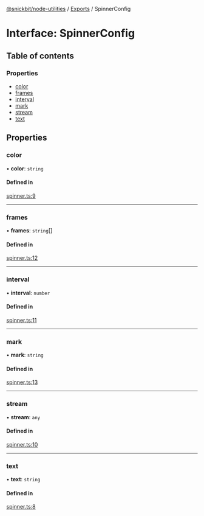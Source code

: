 [@snickbit/node-utilities](../README.md) / [Exports](../modules.md) / SpinnerConfig

# Interface: SpinnerConfig

## Table of contents

### Properties

- [color](SpinnerConfig.md#color)
- [frames](SpinnerConfig.md#frames)
- [interval](SpinnerConfig.md#interval)
- [mark](SpinnerConfig.md#mark)
- [stream](SpinnerConfig.md#stream)
- [text](SpinnerConfig.md#text)

## Properties

### color

• **color**: `string`

#### Defined in

[spinner.ts:9](https://github.com/snickbit/snickbit.js/blob/3fd09b6/packages/node-utilities/src/spinner.ts#L9)

___

### frames

• **frames**: `string`[]

#### Defined in

[spinner.ts:12](https://github.com/snickbit/snickbit.js/blob/3fd09b6/packages/node-utilities/src/spinner.ts#L12)

___

### interval

• **interval**: `number`

#### Defined in

[spinner.ts:11](https://github.com/snickbit/snickbit.js/blob/3fd09b6/packages/node-utilities/src/spinner.ts#L11)

___

### mark

• **mark**: `string`

#### Defined in

[spinner.ts:13](https://github.com/snickbit/snickbit.js/blob/3fd09b6/packages/node-utilities/src/spinner.ts#L13)

___

### stream

• **stream**: `any`

#### Defined in

[spinner.ts:10](https://github.com/snickbit/snickbit.js/blob/3fd09b6/packages/node-utilities/src/spinner.ts#L10)

___

### text

• **text**: `string`

#### Defined in

[spinner.ts:8](https://github.com/snickbit/snickbit.js/blob/3fd09b6/packages/node-utilities/src/spinner.ts#L8)
